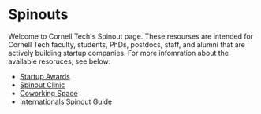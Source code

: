 # Spinouts
Welcome to Cornell Tech's Spinout page. These resourses are intended for Cornell Tech faculty, students, PhDs, postdocs, staff, and alumni that are actively building startup companies. For more infomration about the available resoruces, see below:
* [Startup Awards](https://github.com/cornelltech/Startup-Resources/wiki/Startup-Awards)
* [Spinout Clinic](https://github.com/cornelltech/Startup-Resources/wiki/Spinout-Clinic)
* [Coworking Space](https://github.com/cornelltech/spinouts/wiki/Cornell-Tech-Coworking-Space)
* [Internationals Spinout Guide](https://github.com/cornelltech/spinouts/wiki/Internationals-spinout-guide)
